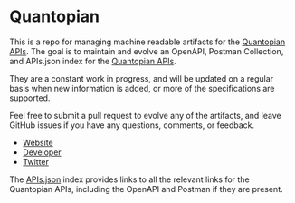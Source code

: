 # QuantopianThis is a repo for managing machine readable artifacts for the [Quantopian APIs](https://www.quantopian.com). The goal is to maintain and evolve an OpenAPI, Postman Collection, and APIs.json index for the [Quantopian APIs](https://www.quantopian.com).They are a constant work in progress, and will be updated on a regular basis when new information is added, or more of the specifications are supported.Feel free to submit a pull request to evolve any of the artifacts, and leave GitHub issues if you have any questions, comments, or feedback.- [Website](https://www.quantopian.com)- [Developer](https://www.quantopian.com)- [Twitter](https://twitter.com/quantopian)The [APIs.json](https://github.com/api-evangelist/quantopian/blob/master/apis.json) index provides links to all the relevant links for the Quantopian APIs, including the OpenAPI and Postman if they are present.
